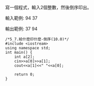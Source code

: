 寫一個程式，輸入2個整數，然後倒序印出。

輸入範例:
94 37

輸出範例:
37 94

```
/*5_7.給什麼印什麼-倒序(10.0)*/
#include <iostream>     
using namespace std; 
int main() { 
    int a[2];
    cin>>a[0]>>a[1];
    cout<<a[1]<<" "<<a[0];

    return 0; 
}
```
